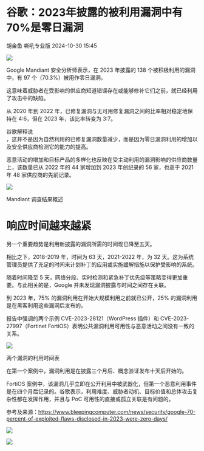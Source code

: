#  谷歌：2023年披露的被利用漏洞中有70%是零日漏洞   
胡金鱼  嘶吼专业版   2024-10-30 15:45  
  
![](https://mmbiz.qpic.cn/mmbiz_gif/wpkib3J60o297rwgIksvLibPOwR24tqI8dGRUah80YoBLjTBJgws2n0ibdvfvv3CCm0MIOHTAgKicmOB4UHUJ1hH5g/640?wx_fmt=gif "")  
  
Google Mandiant 安全分析师表示，在 2023 年披露的 138 个被积极利用的漏洞中，有 97 个（70.3%）被用作零日漏洞。  
  
这意味着威胁者在受影响的供应商知道错误存在或能够修补它们之前，就已经利用了攻击中的缺陷。  
  
从 2020 年到 2022 年，已修复漏洞与无可用修复漏洞之间的比率相对稳定地保持在 4:6，但在 2023 年，该比率转变为 3:7。  
  
谷歌解释说  
，这并不是因为自然利用的已修复漏洞数量减少，而是因为零日漏洞利用的增加以及安全供应商检测它的能力的提高。  
  
恶意活动的增加和目标产品的多样化也反映在受主动利用的漏洞影响的供应商数量上，该数量已从 2022 年的 44 家增加到 2023 年创纪录的 56 家，也高于 2021 年 48 家供应商的先前记录。  
  
![](https://mmbiz.qpic.cn/sz_mmbiz_png/wpkib3J60o2ibsFakT2mao8RfmsTKVibOLRSTltFahDurOvMRyRYSHkxuMXFtyyhRDHdUYt6icIpJCRkuS0A7vu5kA/640?wx_fmt=png&from=appmsg "")  
  
Mandiant 调查结果概述  
# 响应时间越来越紧  
  
另一个重要趋势是利用新披露的漏洞所需的时间现已降至五天。  
  
相比之下，2018-2019 年，时间为 63 天，2021-2022 年，为 32 天。这为系统管理员提供了充足的时间来计划补丁的应用或实施缓解措施以保护受影响的系统。  
  
随着时间降至 5 天，网络分段、实时检测和紧急补丁优先级等策略变得更加重要。与此相关的是，Google 并未发现漏洞披露与时间之间存在关联。  
  
到 2023 年，75% 的漏洞利用在开始大规模利用之前就已公开，25% 的漏洞利用是在黑客利用这些漏洞后发布的。  
  
报告中强调的两个示例 CVE-2023-28121（WordPress 插件）和 CVE-2023-27997（Fortinet FortiOS）表明公共漏洞利用可用性与恶意活动之间没有一致的关系。  
  
![](https://mmbiz.qpic.cn/sz_mmbiz_png/wpkib3J60o2ibsFakT2mao8RfmsTKVibOLRqgxXyzVu2lxCQtADdh2qo0FnBRr3kORwZicW1Xyx355jIqnoDgOkytw/640?wx_fmt=png&from=appmsg "")  
  
两个漏洞的利用时间表  
  
在第一个案例中，漏洞利用是在披露三个月后、概念验证发布十天后开始的。  
  
FortiOS 案例中，该漏洞几乎立即在公开利用中被武器化，但第一个恶意利用事件是在四个月后记录的。谷歌表示，利用难度、威胁者动机、目标价值和总体攻击复杂性都在发挥作用，并且与 PoC 可用性的直接或孤立关联是有问题的。  
  
参考及来源：https://www.bleepingcomputer.com/news/security/google-70-percent-of-exploited-flaws-disclosed-in-2023-were-zero-days/  
  
![](https://mmbiz.qpic.cn/sz_mmbiz_png/wpkib3J60o2ibsFakT2mao8RfmsTKVibOLRfH3Ql9najpmwOEu40ibYt9zmr6vIUickXNC7ic3GAAmzjA96Vt5jTVmNw/640?wx_fmt=png&from=appmsg "")  
  
![](https://mmbiz.qpic.cn/sz_mmbiz_png/wpkib3J60o2ibsFakT2mao8RfmsTKVibOLRRObjwEGQ01ZZjoKvX5CazOcd5t1nibIzNC6yxeqyz0z3Uh5jBRVr2Iw/640?wx_fmt=png&from=appmsg "")  
  
  
